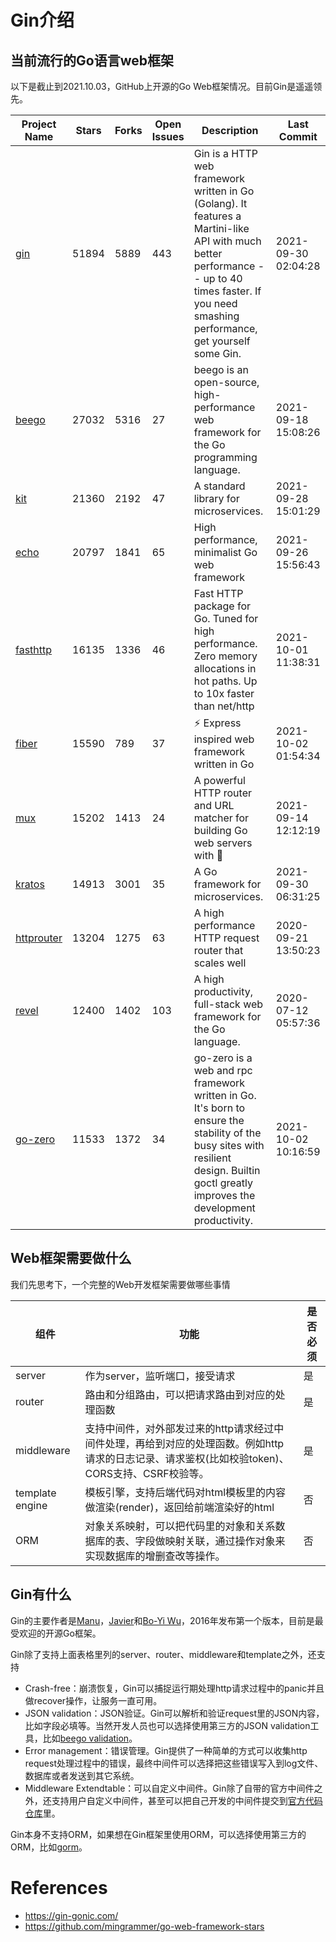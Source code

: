 # Gin介绍

## 当前流行的Go语言web框架

以下是截止到2021.10.03，GitHub上开源的Go Web框架情况。目前Gin是遥遥领先。

| Project Name                                              | Stars | Forks | Open Issues | Description                                                  | Last Commit         |
| --------------------------------------------------------- | ----- | ----- | ----------- | ------------------------------------------------------------ | ------------------- |
| [gin](https://github.com/gin-gonic/gin)                   | 51894 | 5889  | 443         | Gin is a HTTP web framework written in Go (Golang). It features a Martini-like API with much better performance -- up to 40 times faster. If you need smashing performance, get yourself some Gin. | 2021-09-30 02:04:28 |
| [beego](https://github.com/beego/beego)                   | 27032 | 5316  | 27          | beego is an open-source, high-performance web framework for the Go programming language. | 2021-09-18 15:08:26 |
| [kit](https://github.com/go-kit/kit)                      | 21360 | 2192  | 47          | A standard library for microservices.                        | 2021-09-28 15:01:29 |
| [echo](https://github.com/labstack/echo)                  | 20797 | 1841  | 65          | High performance, minimalist Go web framework                | 2021-09-26 15:56:43 |
| [fasthttp](https://github.com/valyala/fasthttp)           | 16135 | 1336  | 46          | Fast HTTP package for Go. Tuned for high performance. Zero memory allocations in hot paths. Up to 10x faster than net/http | 2021-10-01 11:38:31 |
| [fiber](https://github.com/gofiber/fiber)                 | 15590 | 789   | 37          | ⚡️ Express inspired web framework written in Go               | 2021-10-02 01:54:34 |
| [mux](https://github.com/gorilla/mux)                     | 15202 | 1413  | 24          | A powerful HTTP router and URL matcher for building Go web servers with 🦍 | 2021-09-14 12:12:19 |
| [kratos](https://github.com/go-kratos/kratos)             | 14913 | 3001  | 35          | A Go framework for microservices.                            | 2021-09-30 06:31:25 |
| [httprouter](https://github.com/julienschmidt/httprouter) | 13204 | 1275  | 63          | A high performance HTTP request router that scales well      | 2020-09-21 13:50:23 |
| [revel](https://github.com/revel/revel)                   | 12400 | 1402  | 103         | A high productivity, full-stack web framework for the Go language. | 2020-07-12 05:57:36 |
| [go-zero](https://github.com/zeromicro/go-zero)           | 11533 | 1372  | 34          | go-zero is a web and rpc framework written in Go. It's born to ensure the stability of the busy sites with resilient design. Builtin goctl greatly improves the development productivity. | 2021-10-02 10:16:59 |



## Web框架需要做什么

我们先思考下，一个完整的Web开发框架需要做哪些事情

| 组件            | 功能                                                         | 是否必须 |
| --------------- | ------------------------------------------------------------ | -------- |
| server          | 作为server，监听端口，接受请求                               | 是       |
| router          | 路由和分组路由，可以把请求路由到对应的处理函数               | 是       |
| middleware      | 支持中间件，对外部发过来的http请求经过中间件处理，再给到对应的处理函数。例如http请求的日志记录、请求鉴权(比如校验token)、CORS支持、CSRF校验等。 | 是       |
| template engine | 模板引擎，支持后端代码对html模板里的内容做渲染(render)，返回给前端渲染好的html | 否       |
| ORM             | 对象关系映射，可以把代码里的对象和关系数据库的表、字段做映射关联，通过操作对象来实现数据库的增删查改等操作。 | 否       |



## Gin有什么

Gin的主要作者是[Manu](https://github.com/manucorporat)，[Javier](https://github.com/javierprovecho)和[Bo-Yi Wu](https://github.com/appleboy)，2016年发布第一个版本，目前是最受欢迎的开源Go框架。

Gin除了支持上面表格里列的server、router、middleware和template之外，还支持

* Crash-free：崩溃恢复，Gin可以捕捉运行期处理http请求过程中的panic并且做recover操作，让服务一直可用。
* JSON validation：JSON验证。Gin可以解析和验证request里的JSON内容，比如字段必填等。当然开发人员也可以选择使用第三方的JSON validation工具，比如[beego validation](https://github.com/beego/beego/tree/develop/core/validation)。
* Error management：错误管理。Gin提供了一种简单的方式可以收集http request处理过程中的错误，最终中间件可以选择把这些错误写入到log文件、数据库或者发送到其它系统。
* Middleware Extendtable：可以自定义中间件。Gin除了自带的官方中间件之外，还支持用户自定义中间件，甚至可以把自己开发的中间件提交到[官方代码仓库](https://github.com/gin-gonic/contrib)里。

Gin本身不支持ORM，如果想在Gin框架里使用ORM，可以选择使用第三方的ORM，比如[gorm](https://github.com/go-gorm/gorm)。



# References

* https://gin-gonic.com/
* https://github.com/mingrammer/go-web-framework-stars

